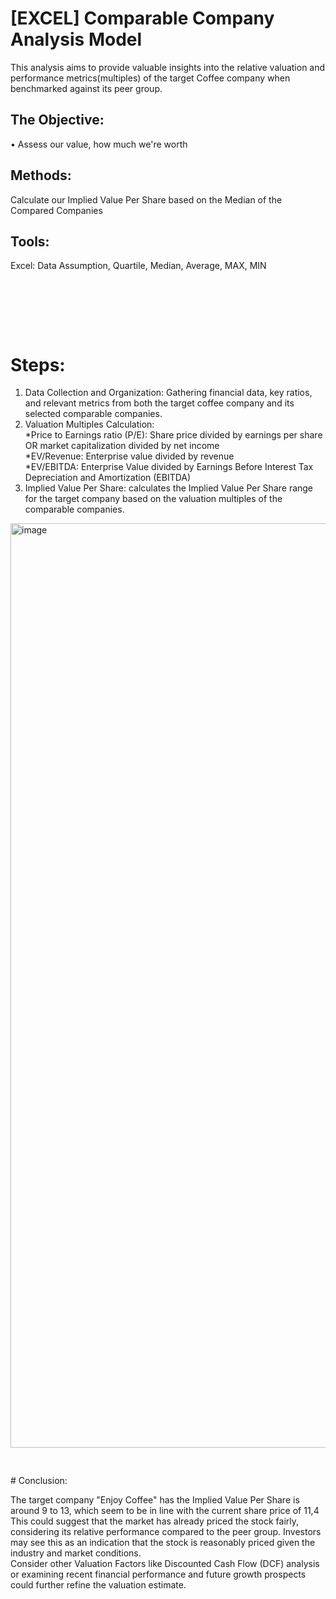 # [EXCEL] Comparable Company Analysis Model

This analysis aims to provide valuable insights into the relative valuation and performance metrics(multiples) of the target Coffee company when benchmarked against its peer group.

## The Objective: 
• Assess our value, how much we're worth <br/>

## Methods: 
Calculate our Implied Value Per Share based on the Median of the Compared Companies 

## Tools: 
Excel: Data Assumption, Quartile, Median, Average, MAX, MIN <br/>

<pre>




   
</pre>

# Steps:

1. Data Collection and Organization: Gathering financial data, key ratios, and relevant metrics from both the target coffee company and its selected comparable companies.
2. Valuation Multiples Calculation:<br/>
   *Price to Earnings ratio (P/E): Share price divided by earnings per share OR market capitalization divided by net income <br/>
   *EV/Revenue: Enterprise value divided by revenue <br/>
   *EV/EBITDA: Enterprise Value divided by Earnings Before Interest Tax Depreciation and Amortization (EBITDA) <br/>
3. Implied Value Per Share: calculates the Implied Value Per Share range for the target company based on the valuation multiples of the comparable companies.

<img width="1479" alt="image" src="https://github.com/Inyourdreams12/Comperable_Company_Analysis_EXCEL/assets/119731058/dcffd45b-f4bc-4834-a45f-ed4cb66b1531">
<pre>




   
</pre>
# Conclusion:

The target company "Enjoy Coffee" has the Implied Value Per Share is around 9 to 13, which seem to be in line with the current share price of 11,4 <br/>
This could suggest that the market has already priced the stock fairly, considering its relative performance compared to the peer group. Investors may see this as an indication that the stock is reasonably priced given the industry and market conditions. <br/>
Consider other Valuation Factors like Discounted Cash Flow (DCF) analysis or examining recent financial performance and future growth prospects could further refine the valuation estimate.<br/>
